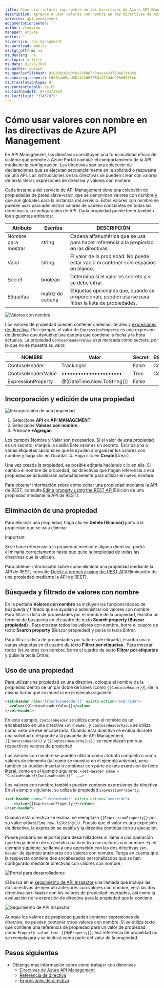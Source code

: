 ```yaml
---
title: Cómo usar valores con nombre en las directivas de Azure API Management
description: Aprenda a usar valores con nombre en las directivas de Azure API Management.
services: api-management
documentationcenter: ''
author: vladvino
manager: erikre
editor: ''
ms.service: api-management
ms.workload: mobile
ms.tgt_pltfrm: na
ms.devlang: na
ms.topic: article
ms.date: 01/25/2018
ms.author: apimpm
ms.openlocfilehash: 829d6bc6cb3f8e78d065d7aaca4937634e7349c8
ms.sourcegitcommit: e0834ad0bad38f4fb007053a472bde918d69f6cb
ms.translationtype: HT
ms.contentlocale: es-ES
ms.lasthandoff: 07/03/2018
ms.locfileid: "37437072"
---
```

# <a name="how-to-use-named-values-in-azure-api-management-policies"></a>Cómo usar valores con nombre en las directivas de Azure API Management
En API Management, las directivas constituyen una funcionalidad eficaz del sistema que permite a Azure Portal cambiar el comportamiento de la API mediante la configuración. Las directivas son una colección de declaraciones que se ejecutan secuencialmente en la solicitud o respuesta de una API. Las instrucciones de las directivas se pueden crear con valores de texto literal, expresiones de directiva y valores con nombre. 

Cada instancia del servicio de API Management tiene una colección de propiedades de pares clave-valor, que se denominan valores con nombre y que son globales para la instancia del servicio. Estos valores con nombre se pueden usar para administrar valores de cadena constantes en todas las directivas y la configuración de API. Cada propiedad puede tener también los siguientes atributos:

| Atributo | Escriba | DESCRIPCIÓN |
| --- | --- | --- |
| Nombre para mostrar |string |Cadena alfanumérica que se usa para hacer referencia a la propiedad en las directivas. |
| Valor |string |El valor de la propiedad. No puede estar vacío ni contener solo espacios en blanco. |
|Secret|boolean|Determina si el valor es secreto y si se debe cifrar.|
| Etiquetas |matriz de cadena |Etiquetas opcionales que, cuando se proporcionan, pueden usarse para filtrar la lista de propiedades. |

![Valores con nombre](./media/api-management-howto-properties/named-values.png)

Los valores de propiedad pueden contener cadenas literales y [expresiones de directiva](https://msdn.microsoft.com/library/azure/dn910913.aspx). Por ejemplo, el valor de `ExpressionProperty` es una expresión de directiva que devuelve una cadena que contiene la fecha y la hora actuales. La propiedad `ContosoHeaderValue` está marcada como secreta, por lo que no se muestra su valor.

| NOMBRE | Valor | Secret | Etiquetas |
| --- | --- | --- | --- |
| ContosoHeader |TrackingId |False |Contoso |
| ContosoHeaderValue |•••••••••••••••••••••• |True |Contoso |
| ExpressionProperty |@(DateTime.Now.ToString()) |False | |

## <a name="to-add-and-edit-a-property"></a>Incorporación y edición de una propiedad

![Incorporación de una propiedad](./media/api-management-howto-properties/add-property.png)

1. Seleccione **API** en **API MANAGEMENT**.
2. Seleccione **Valores con nombre**.
3. Presione **+Agregar**.

  Los campos Nombre y Valor son necesarios. Si el valor de esta propiedad es un secreto, marque la casilla Este valor es un secreto. Escriba una o varias etiquetas opcionales que le ayuden a organizar los valores con nombre y haga clic en Guardar.
4. Haga clic en **Create**(Crear).

Una vez creada la propiedad, es posible editarla haciendo clic en ella. Si cambia el nombre de propiedad, las directivas que hagan referencia a esa propiedad se actualizarán automáticamente para utilizar el nuevo nombre.

Para obtener información sobre cómo editar una propiedad mediante la API de REST, consulte [Edit a property using the REST API](https://msdn.microsoft.com/library/azure/mt651775.aspx#Patch)(Edición de una propiedad mediante la API de REST).

## <a name="to-delete-a-property"></a>Eliminación de una propiedad

Para eliminar una propiedad, haga clic en **Delete (Eliminar)** junto a la propiedad que se va a eliminar.

> [!IMPORTANT]
> Si se hace referencia a la propiedad mediante alguna directiva, podrá eliminarla correctamente hasta que quite la propiedad de todas las directivas que la utilicen.
> 
> 

Para obtener información sobre cómo eliminar una propiedad mediante la API de REST, consulte [Delete a property using the REST API](https://msdn.microsoft.com/library/azure/mt651775.aspx#Delete)(Eliminación de una propiedad mediante la API de REST).

## <a name="to-search-and-filter-named-values"></a>Búsqueda y filtrado de valores con nombre

En la pestaña **Valores con nombre** se incluyen las funcionalidades de búsqueda y filtrado que le ayudan a administrar los valores con nombre. Para filtrar la lista de propiedades por el nombre de la propiedad, escriba un término de búsqueda en el cuadro de texto **Search property (Buscar propiedad)** . Para mostrar todos los valores con nombre, borre el cuadro de texto **Search property** (Buscar propiedad) y pulse la tecla Entrar.

Para filtrar la lista de propiedades por valores de etiqueta, escriba una o varias etiquetas en el cuadro de texto **Filtrar por etiquetas** . Para mostrar todos los valores con nombre, borre el cuadro de texto **Filtrar por etiquetas** y pulse la tecla Entrar.

## <a name="to-use-a-property"></a>Uso de una propiedad

Para utilizar una propiedad en una directiva, coloque el nombre de la propiedad dentro de un par doble de llaves (como `{{ContosoHeader}}`), de la misma forma que se muestra en el ejemplo siguiente:

```xml
<set-header name="{{ContosoHeader}}" exists-action="override">
  <value>{{ContosoHeaderValue}}</value>
</set-header>
```

En este ejemplo, `ContosoHeader` se utiliza como el nombre de un encabezado en una directiva `set-header`, y `ContosoHeaderValue` se utiliza como valor de ese encabezado. Cuando esta directiva se evalúa durante una solicitud o responde a la pasarela de API Management, `{{ContosoHeader}}` y `{{ContosoHeaderValue}}` se reemplazan por sus respectivos valores de propiedad.

Los valores con nombre se pueden utilizar como atributo completo o como valores de elemento (tal como se muestra en el ejemplo anterior), pero también se pueden insertar o combinar con parte de una expresión de texto literal, como en el ejemplo siguiente: `<set-header name = "CustomHeader{{ContosoHeader}}" ...>`

Los valores con nombre también pueden contener expresiones de directiva. En el ejemplo siguiente, se utiliza la propiedad `ExpressionProperty`.

```xml
<set-header name="CustomHeader" exists-action="override">
    <value>{{ExpressionProperty}}</value>
</set-header>
```

Cuando esta directiva se evalúa, se reemplaza `{{ExpressionProperty}}` por su valor: `@(DateTime.Now.ToString())`. Puesto que el valor es una expresión de directiva, la expresión se evalúa y la directiva continúa con su ejecución.

Puede probarlo en el portal para desarrolladores si llama a una operación que tenga dentro de su ámbito una directiva con valores con nombre. En el ejemplo siguiente, se llama a una operación con las dos directivas `set-header` de ejemplo anteriores con valores con nombre. Tenga en cuenta que la respuesta contiene dos encabezados personalizados que se han configurado mediante directivas con valores con nombre.

![Portal para desarrolladores][api-management-send-results]

Si busca en el [seguimiento de API Inspector](api-management-howto-api-inspector.md) una llamada que incluya las dos directivas de ejemplo anteriores con valores con nombre, verá las dos directivas `set-header` con los valores de propiedad insertados, así como la evaluación de la expresión de directiva para la propiedad que la contiene.

![Seguimiento de API Inspector][api-management-api-inspector-trace]

Aunque los valores de propiedad pueden contener expresiones de directiva, no pueden contener otros valores con nombre. Si se utiliza texto que contiene una referencia de propiedad para un valor de propiedad, como `Property value text {{MyProperty}}`, esa referencia de propiedad no se reemplazará y se incluirá como parte del valor de la propiedad.

## <a name="next-steps"></a>Pasos siguientes
* Obtenga más información sobre cómo trabajar con directivas
  * [Directivas de Azure API Management](api-management-howto-policies.md)
  * [Referencia de directiva](https://msdn.microsoft.com/library/azure/dn894081.aspx)
  * [Expresiones de directiva](https://msdn.microsoft.com/library/azure/dn910913.aspx)

[api-management-send-results]: ./media/api-management-howto-properties/api-management-send-results.png
[api-management-properties-filter]: ./media/api-management-howto-properties/api-management-properties-filter.png
[api-management-api-inspector-trace]: ./media/api-management-howto-properties/api-management-api-inspector-trace.png

